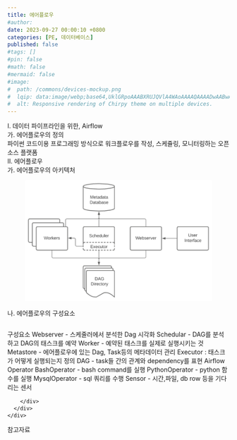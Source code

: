 ```yaml
---
title: 에어플로우
#author: 
date: 2023-09-27 00:00:10 +0800
categories: [PE, 데이터베이스]
published: false
#tags: []
#pin: false
#math: false
#mermaid: false
#image:
#  path: /commons/devices-mockup.png
#  lqip: data:image/webp;base64,UklGRpoAAABXRUJQVlA4WAoAAAAQAAAADwAABwAAQUxQSDIAAAARL0AmbZurmr57yyIiqE8oiG0bejIYEQTgqiDA9vqnsUSI6H+oAERp2HZ65qP/VIAWAFZQOCBCAAAA8AEAnQEqEAAIAAVAfCWkAALp8sF8rgRgAP7o9FDvMCkMde9PK7euH5M1m6VWoDXf2FkP3BqV0ZYbO6NA/VFIAAAA
#  alt: Responsive rendering of Chirpy theme on multiple devices.
---
```


<div class="post-wrap">
  <div class="para">
    <div class="para-title">
      I. 데이터 파이프라인을 위한, Airflow
    </div>
    <div class="para-cntnt">
      <div class="para">
        <div class="para-title">
          가. 에어플로우의 정의
        </div>
        <div class="para-cntnt">
            파이썬 코드이용 프로그래밍 방식으로 워크플로우를 작성, 스케쥴링, 모니터링하는 오픈소스 플랫폼
        </div>
      </div>
    </div>
  </div>
  
  <div class="para">
    <div class="para-title">
      II. 에어플로우
    </div>
    <div class="para-cntnt">
      <div class="para">
        <div class="para-title">
          가. 에어플로우의 아키텍처
        </div>
        <div class="para-cntnt">
          <figure class="post-figure">
            <img src="/assets/img/posts/에어플로우.png" alt="에어플로우">
<!--            <figcaption>Source: Unveiling the Metaverse: Exploring Emerging Trends, Multifaceted Perspectives, and Future Challenges</figcaption>-->
          </figure>
        </div>
      </div>
      <div class="para">
        <div class="para-title">
          나. 에어플로우의 구성요소
        </div>
        <div class="para-cntnt">
          <table class="post-table">
          </table>
          구성요소
  Webserver - 스케줄러에서 분석한 Dag 시각화
  Schedular - DAG를 분석하고 DAG의 태스크를 예약
  Worker - 예약된 태스크를 실제로 실행시키는 것
  Metastore - 에어플로우에 있는 Dag, Task등의 메타데이터 관리
  Executor : 태스크가 어떻게 실행되는지 정의
  DAG - task들 간의 관계와 dependency를 표현
Airflow Operator 
  BashOperator - bash command를 실행 
  PythonOperator - python 함수를 실행
  MysqlOperator - sql 쿼리를 수행
  Sensor - 시간,파일, db row 등을 기다리는 센서

        </div>
      </div>
    </div>
  </div>

  <div class="refr-wrap">
    <div class="refr-title">
        참고자료
    </div>
    <ol class="refr-list">
    <!--    <li>(나현식, 최대선) <a target="_blank" href="https://scienceon.kisti.re.kr/commons/util/originalView.do?cn=JAKO202225948430499&oCn=JAKO202225948430499&dbt=JAKO&journal=NJOU00291864">메타버스 보안 위협 요소 및 대응 방안 검토</a></li>-->
    <!--    <li>(M. Uddin, S. Manickam, H. Ullah, M. Obaidat and A. Dandoush) <a target="_blank" href="https://ieeexplore.ieee.org/abstract/document/10138386">Unveiling the Metaverse: Exploring Emerging Trends, Multifaceted Perspectives, and Future Challenges</a></li>-->
    </ol>
  </div>
</div>
